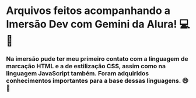 # Arquivos feitos acompanhando a Imersão Dev com Gemini da Alura! 💻🤖
### Na imersão pude ter meu primeiro contato com a linguagem de marcação HTML e a de estilização CSS, assim como na linguagem JavaScript também. Foram adquiridos conhecimentos importantes para a base dessas linguagens. 😄 🎊

